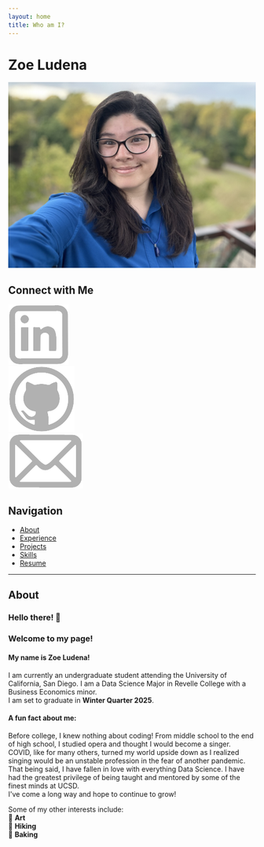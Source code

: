 ```yaml
---
layout: home
title: Who am I?
---
```


# Zoe Ludena  

![Profile Picture](/assets/images/portrait.jpg)

## Connect with Me  
[![LinkedIn](/assets/images/linkedin.png)](https://www.linkedin.com/in/zoe-ludena/)  
[![GitHub](/assets/images/github.png)](https://github.com/zoeludena)  
[![Email](/assets/images/email.png)](mailto:zoeludena@gmail.com)  

## Navigation  
- [About](#about)  
- [Experience](#experience)  
- [Projects](#projects)  
- [Skills](#skills)  
- [Resume](assets/files/resume.pdf)  

---

## About  

### Hello there! 👋  
### Welcome to my page!  

#### My name is Zoe Ludena!  
I am currently an undergraduate student attending the University of California, San Diego. I am a Data Science Major in Revelle College with a Business Economics minor.  
I am set to graduate in **Winter Quarter 2025**.  

#### A fun fact about me:  
Before college, I knew nothing about coding! From middle school to the end of high school, I studied opera and thought I would become a singer.  
COVID, like for many others, turned my world upside down as I realized singing would be an unstable profession in the fear of another pandemic.  
That being said, I have fallen in love with everything Data Science. I have had the greatest privilege of being taught and mentored by some of the finest minds at UCSD.  
I've come a long way and hope to continue to grow!  

Some of my other interests include:  
🎨 **Art**  
🥾 **Hiking**  
🍰 **Baking**  


<script type="text/javascript" async 
  id="MathJax-script" 
  src="https://cdn.jsdelivr.net/npm/mathjax@3/es5/tex-mml-chtml.js">
</script>
<script>
  window.MathJax = {
    tex: {
      inlineMath: [['$', '$'], ['\\(', '\\)']],
      displayMath: [['$$', '$$'], ['\\[', '\\]']]
    },
    svg: {
      fontCache: 'global'
    }
  };
</script>
